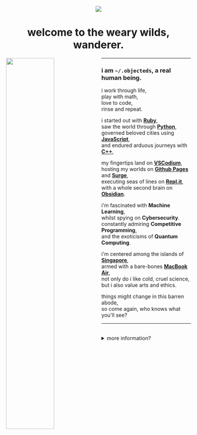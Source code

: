 <div align="center">
    <a href="#"><img src="https://img.shields.io/badge/how-shall%20we%20comfort%20ourselves%3F-white"></a>
    <h1>welcome to the weary wilds, wanderer.</h1>
</div>

<a href="#"><img src="https://external-content.duckduckgo.com/iu/?u=https%3A%2F%2Fi.pinimg.com%2Foriginals%2F44%2F35%2F7d%2F44357d73e45b050fe351e56b55927844.gif&f=1&nofb=1" width="51%" align="left"></a>

<hr>

### i am `~/.objecteds`, a real human being.

i work through life, <br>
play with math, <br>
love to code, <br>
rinse and repeat. <br>

i started out with [**Ruby**](https://www.ruby-lang.org/en/), <br>
saw the world through [**Python**](https://www.python.org/), <br>
governed beloved cities using [**JavaScript**](https://developer.mozilla.org/en-US/docs/Web/javascript), <br>
and endured arduous journeys with [**C++**](https://www.cplusplus.com/), <br>

my fingertips land on [**VSCodium**](https://www.vscodium.com/), <br>
hosting my worlds on [**Github Pages**](https://pages.github.com/) and [**Surge**](https://surge.sh/), <br>
executing seas of lines on [**Repl.it**](https://www.replit.com/), <br>
with a whole second brain on [**Obsidian**](https://www.obsidian.md/). <br>

i'm fascinated with **Machine Learning**, <br>
whilst spying on **Cybersecurity**. <br>
constantly admiring **Competitive Programming**, <br>
and the exoticisms of **Quantum Computing**.

i'm centered among the islands of [**Singapore**](https://en.wikipedia.org/wiki/Singapore), <br>
armed with a bare-bones [**MacBook Air**](https://support.apple.com/kb/SP813?locale=en_US), <br>
not only do i like cold, cruel science, <br>
but i also value arts and ethics. <br>

things might change in this barren abode, <br>
so come again, who knows what you'll see? <br>

<hr><br>

<details close><summary>more information?</summary>
<br>
<h2 align="center">🫠</h2>

```cpp
class Person {
    public:
        string location;
        string machine;
        vector<string> human_languages;
}
    
int main() {
    my.location = "Singapore";
    my.machine = "13-inch MacBook Air 2020"
    my.human_languages = {"English", "Mandarin"};
}
```

<br>
<h2 align="center">🛠</h2>
<h3>Ancient Tongues, Modern Dialects</h3>
<a href="#"><img src="https://img.shields.io/badge/Python-FFD43B?style=flat&logo=python&logoColor=blue" alt="python"></a>
<a href="#"><img src="https://img.shields.io/badge/C%2B%2B-00599C?style=flat&logo=c%2B%2B&logoColor=white" alt="c++"></a>
<a href="#"><img src="https://img.shields.io/badge/HTML5-E34F26?style=flat&logo=html5&logoColor=white" alt="html5"></a>
<a href="#"><img src="https://img.shields.io/badge/CSS3-1572B6?style=flat&logo=css3&logoColor=white" alt="css3"></a>
<a href="#"><img src="https://img.shields.io/badge/JavaScript-323330?style=flate&logo=javascript&logoColor=F7DF1E" alt="javascript"></a>
<a href="#"><img src="https://img.shields.io/badge/Ruby-CC342D?style=flat&logo=ruby&logoColor=white" alt="ruby"></a>
<a href="#"><img src="https://img.shields.io/badge/GNU%20Bash-4EAA25?style=flat&logo=GNU%20Bash&logoColor=white" alt="bash"></a>
<a href="#"><img src="https://img.shields.io/badge/Markdown-000000?style=flate&logo=markdown&logoColor=white" alt="markdown"></a>
    
<h3>Magical Cogs and Tomes</h3>
<a href="#"><img src="https://img.shields.io/badge/Bootstrap-563D7C?style=flat&logo=bootstrap&logoColor=white" alt="bootstrap"></a>
<a href="#"><img src="https://img.shields.io/badge/Sass-CC6699?style=flat&logo=sass&logoColor=white" alt="sass"></a>
<a href="#"><img src="https://img.shields.io/badge/Jekyll-CC0000?style=flat&logo=Jekyll&logoColor=white" alt="jekyll"></a>
<a href="#"><img src="https://img.shields.io/badge/Node.js-339933?style=flat&logo=nodedotjs&logoColor=white" alt="node.js"></a>
<a href="#"><img src="https://img.shields.io/badge/npm-CB3837?style=flat&logo=npm&logoColor=white" alt="npm"></a>
<a href="#"><img src="https://img.shields.io/badge/Numpy-777BB4?style=flat&logo=numpy&logoColor=white" alt="numpy"></a>
<a href="#"><img src="https://img.shields.io/badge/Pandas-2C2D72?style=flat&logo=pandas&logoColor=white" alt="pandas"></a>
<a href="#"><img src="https://img.shields.io/badge/TensorFlow-FF6F00?style=flat&logo=tensorflow&logoColor=white" alt="tensorflow"></a>
<a href="#"><img src="https://img.shields.io/badge/Keras-D00000?style=flat&logo=Keras&logoColor=white" alt="keras"></a>
<a href="#"><img src="https://img.shields.io/badge/Flask-000000?style=flat&logo=flask&logoColor=white" alt="flask"></a>
<a href="#"><img src="https://img.shields.io/badge/GitBook-7B36ED?style=flat&logo=gitbook&logoColor=white" alt="gitbook"></a>
<a href="#"><img src="https://img.shields.io/badge/GitHub%20Pages-222222?style=flat&logo=GitHub%20Pages&logoColor=white" alt="github pages"></a>

<h3>Tools of The Trade</h3>
<a href="#"><img src="https://img.shields.io/badge/Atom-66595C?style=flat&logo=Atom&logoColor=white" alt="atom"></a>
<a href="#"><img src="https://img.shields.io/badge/NeoVim-%2357A143.svg?&style=flat&logo=neovim&logoColor=white" alt="neovim"></a>
<a href="#"><img src="https://img.shields.io/badge/Sublime_Text-%23575757.svg?&style=flat&logo=sublime-text&logoColor=important" alt="sublime text"></a>
<a href="#"><img src="https://img.shields.io/badge/Visual_Studio_Code-0078D4?style=flat&logo=visual%20studio%20code&logoColor=white" alt="visual studio code"></a>
<a href="#"><img src="https://custom-icon-badges.herokuapp.com/badge/VSCodium-007ACC.svg?style=flat&logo=vscodium&logoColor=white" alt="vscodium"></a>
<a href="#"><img src="https://img.shields.io/badge/Replit-667881?style=flat&logo=replit&logoColor=white" alt="replit"></a>
<a href="#"><img src="https://img.shields.io/badge/Colab-F9AB00?style=flat&logo=googlecolab&color=525252" alt="colab"></a>
<a href="#"><img src="https://img.shields.io/badge/Codepen-000000?style=flat&logo=codepen&logoColor=white" alt="codepen"></a>
<a href="#"><img src="https://img.shields.io/badge/Overleaf-47A141?style=flat&logo=Overleaf&logoColor=white" alt="overleaf"></a>
<a href="#"><img src="https://img.shields.io/badge/Notion-000000?style=flat&logo=notion&logoColor=white" alt="notion"></a>
<a href="#"><img src="https://img.shields.io/badge/Obsidian-483699?style=flat&logo=Obsidian&logoColor=white" alt="obsidian"></a>
<a href="#"><img src="https://img.shields.io/badge/Firefox_Browser-FF7139?style=flate&logo=Firefox-Browser&logoColor=white" alt="firefox"></a>
<a href="#"><img src="https://img.shields.io/badge/Git-F05033.svg?logo=git&style=flat&logoColor=white" alt="git"></a>
<a href="#"><img src="https://img.shields.io/badge/Google%20Sheets-34A853?style=flat&logo=google-sheets&logoColor=white" alt="google sheets"</a>
<a href="#"><img src="https://img.shields.io/badge/Trello-0052CC?style=flat&logo=trello&logoColor=white" alt="trello"></a>
<a href="#"><img src="https://img.shields.io/badge/iTerm2-000000?style=flat&logo=iterm2&logoColor=white" alt="iterm2"></a>
<a href="#"><img src="https://img.shields.io/badge/macOS-000000?style=flat&logo=apple&logoColor=white" alt="macos"></a>

<h3>The Bustling Alcoves I Wander</h3>
<a href="https://codechef.com/users/foop"><img src="https://img.shields.io/badge/Codechef-%23B92B27.svg?&style=flat&logo=Codechef&logoColor=white" alt="codechef"></a>
<a href="https://codewars.com/users/objecteds"><img src="https://img.shields.io/badge/Codewars-B1361E?style=flat&logo=Codewars&logoColor=white" alt="codewars"></a>
<a href="https://github.com/objecteds"><img src="https://img.shields.io/badge/GitHub-100000?style=flat&logo=github&logoColor=white" alt="github"></a>
<a href="https://gitlab.com/objected"><img src="https://img.shields.io/badge/GitLab-330F63?style=flat&logo=gitlab&logoColor=white" alt="gitlab"></a>

<br><br>

<h2 align="center">❤️</h2>
<ul>
    <li><a href="https://waneella.tumblr.com/post/182292641957/almost-all-the-objects-in-this-gif-were-suggested">Astounding artwork</a> by <a href="https://waneella.com">Valeriya "Waneella" Sanchillo</a></li>
    <li><a href="https://shields.io">shields.io</a></li>
    <li><a href="https://simpleicons.org/">simple-icons</a></li>
    <li><a href="https://github.com/alexandresanlim/Badges4-README.md-Profile">README Profile Badges</a></li>
    <li><a href="https://github.com/DenverCoder1/custom-icon-badges">custom-icon-badges</a></li>
    <li><a href="https://github.com/Nathan13888/VisitorBadgeReloaded">VisitorBadgeReloaded</a></li>
</ul>

<br>
<a href="#"><img src="https://visitor-badge-reloaded.herokuapp.com/badge?page_id=objecteds-objecteds&text=souls"></a>
<br>
<sub>best viewed with a device width of at least 1160 pixels.</sub>
</details>
